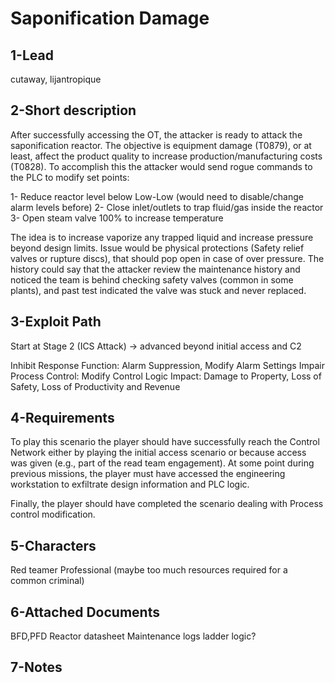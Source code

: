 
# Saponification Damage

## 1-Lead
cutaway, lijantropique 

## 2-Short description
After successfully accessing the OT, the attacker is ready to attack the saponification reactor. The objective is equipment damage (T0879), or at least, affect the product quality to increase production/manufacturing costs (T0828). To accomplish this the attacker would send rogue commands to the PLC to modify set points:

1- Reduce reactor level below Low-Low (would need to disable/change alarm levels before)
2- Close inlet/outlets to trap fluid/gas inside the reactor
3- Open steam valve 100% to increase temperature

The idea is to increase vaporize any trapped liquid and increase pressure beyond design limits. Issue would be physical protections (Safety relief valves or rupture discs), that should pop open in case of over pressure. The history could say that the attacker review the maintenance history and noticed the team is behind checking safety valves (common in some plants), and past test indicated the valve was stuck and never replaced.  


## 3-Exploit Path
Start at Stage 2 (ICS Attack) -> advanced beyond initial access and C2

Inhibit Response Function: Alarm Suppression, Modify Alarm Settings
Impair Process Control: Modify Control Logic
Impact: Damage to Property, Loss of Safety, Loss of Productivity and Revenue


## 4-Requirements
To play this scenario the player should have successfully reach the Control Network either by playing the initial access scenario or because access was given (e.g., part of the read team engagement).
At some point during previous missions, the player must have accessed the engineering workstation to exfiltrate design information and PLC logic.

Finally, the player should have completed the scenario dealing with Process control modification.


## 5-Characters
Red teamer
Professional
(maybe too much resources required for a common criminal)

## 6-Attached Documents
BFD,PFD
Reactor datasheet
Maintenance logs
ladder logic?


## 7-Notes
